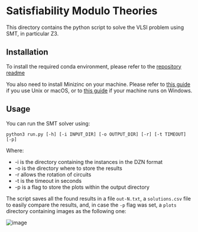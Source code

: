 # Satisfiability Modulo Theories

This directory contains the python script to solve the VLSI problem using SMT, in particular Z3.

## Installation

To install the required conda environment, please refer to the [repository readme](../../README.md)

You also need to install Minizinc on your machine. Please refer to [this guide](https://www.minizinc.org/doc-2.5.5/en/installation_detailed_linux.html) if you use Unix or macOS, or to [this guide](https://www.minizinc.org/doc-2.5.5/en/installation_detailed_windows.html) if your machine runs on Windows.  

## Usage

You can run the SMT solver using:

```shell
python3 run.py [-h] [-i INPUT_DIR] [-o OUTPUT_DIR] [-r] [-t TIMEOUT] [-p]
```

Where:
- -i is the directory containing the instances in the DZN format
- -o is the directory where to store the results
- -r allows the rotation of circuits
- -t is the timeout in seconds
- -p is a flag to store the plots within the output directory

The script saves all the found results in a file `out-N.txt`, a `solutions.csv` file to easily compare the results, and, in case the `-p` flag was set, a `plots` directory containing images as the following one:

![image](![image](/SMT/out/basic/plots/out-39.png))